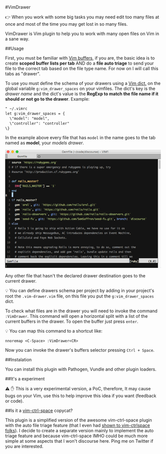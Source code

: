 #VimDrawer

:point_right: When you work with some big tasks you may need edit too many files at once and most of the time you may get lost in so many files.

VimDrawer is Vim plugin to help you to work with many open files on Vim in a sane way.

##Usage

First, you must be familiar with [Vim buffers](http://joshldavis.com/2014/04/05/vim-tab-madness-buffers-vs-tabs/), if you are, the basic idea is to create **scoped buffer lists per tab** AND do a **file auto triage** to send your file to the correct tab based on the file type name. For now on I will call this tabs as "drawer".

To use you must define the schema of your drawers using a [Vim dict.](http://learnvimscriptthehardway.stevelosh.com/chapters/37.html) on the global variable `g:vim_drawer_spaces` on your vimfiles. The dict's key is the _drawer name_ and the dict's value is the **RegExp to match the file name if it should or not go to the drawer**. Example:

```viml
" ~/.vimrc
let g:vim_drawer_spaces = {
  \"model": "model",
  \"controller": "controller"
\}
```

In the example above every file that has `model` in the name goes to the tab named as **model**, your _models drawer_.

![](fx/demo.gif)

Any other file that hasn't the declared drawer destination goes to the current drawer.

:bulb: You can define drawers schema per project by adding in your project's root the `.vim-drawer.vim` file, on this file you put the `g:vim_drawer_spaces` dict.

To check what files are in the drawer you will need to invoke the command  `:VimDrawer`. This command will open a horizontal split with a list of the current buffers in the drawer. To open the buffer just press `enter`.

:bulb: You can map this command to a shortcut like:

```viml
nnoremap <C-Space> :VimDrawer<CR>
```
Now you can invoke the drawer's buffers selector pressing `Ctrl + Space`.

##Instalation

You can install this plugin with Pathogen, Vundle and other plugin loaders.

##It's a experiment

:warning: :hand: This is a very experimental version, a PoC, therefore, It may cause bugs on your Vim, use this to help improve this idea if you want (feedback or code).

##Is it a [vim-ctrl-space](https://github.com/vim-ctrlspace) copycat?

This plugin is a simplified version of the awesome vim-ctrl-space plugin with the auto file triage feature (that I even had [shown to vim-ctrlspace folks](https://github.com/vim-ctrlspace/vim-ctrlspace/issues/177)). I decide to create a separate version mainly to implement the auto triage feature and because vim-ctrl-space IMHO could be much more simple at some aspects that I won't discourse here. Ping me on Twitter if you are interested.
